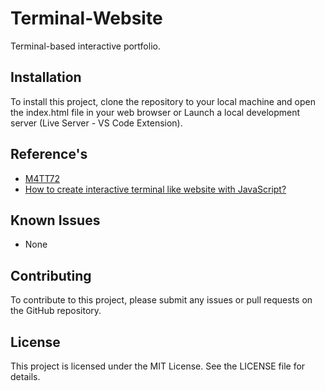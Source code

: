 # Terminal-Website
Terminal-based interactive portfolio.

## Installation 
To install this project, clone the repository to your local machine and open the index.html file in your web browser or Launch a local development server (Live Server - VS Code Extension).

## Reference's 
- [M4TT72](https://term.m4tt72.com)
- [How to create interactive terminal like website with JavaScript?](https://itnext.io/how-to-create-interactive-terminal-like-website-888bb0972288)

## Known Issues
- None

## Contributing
To contribute to this project, please submit any issues or pull requests on the GitHub repository.

## License
This project is licensed under the MIT License. See the LICENSE file for details.
